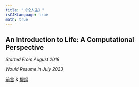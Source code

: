 ```yaml
---
title: "《论人生》"
isCJKLanguage: true
math: true
---
```


## An Introduction to Life: A Computational Perspective

_Started From August 2018_

_Would Resume in July 2023_

[前言](preface) & [提纲](outline)